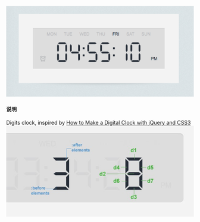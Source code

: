 !["cover"](./example-img/example-title.png)
#### 说明
Digits clock, inspired by [How to Make a Digital Clock with jQuery and CSS3](https://tutorialzine.com/2013/06/digital-clock)
!["explain"](./example-img/the_digits_explained.jpg)
